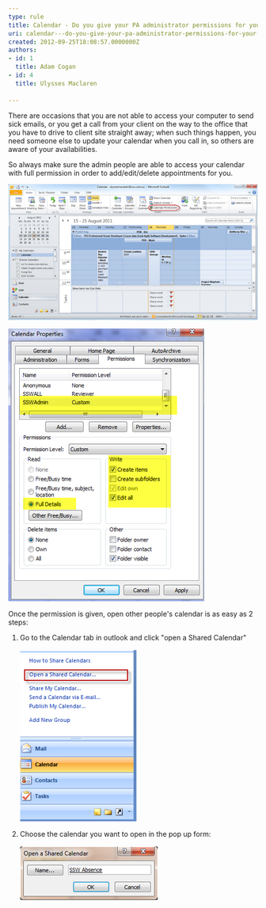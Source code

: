 ```yaml
---
type: rule
title: Calendar - Do you give your PA administrator permissions for your calendar?
uri: calendar---do-you-give-your-pa-administrator-permissions-for-your-calendar
created: 2012-09-25T18:08:57.0000000Z
authors:
- id: 1
  title: Adam Cogan
- id: 4
  title: Ulysses Maclaren

---
```


There are occasions that you are not able to access your computer to send sick emails, or you get a call from your client on the way to the office that you have to drive to client site straight away; when such things happen, you need someone else to update your calendar when you call in, so others are aware of your availabilities.
 
So always make sure the admin people are able to access your calendar with full permission in order to add/edit/delete appointments for you.

![ Click on "Calendar Permissions"](CalendarPermissions.jpg)

![ Give admins full access to your calendar](CalendarProperties.jpg)

Once the permission is given, open other people's calendar is as easy as 2 steps:

1. Go to the Calendar tab in outlook and click "open a Shared Calendar"<br>                         
![ Opening a shared calendar](OpenSharedCalendar.jpg)

2. Choose the calendar you want to open in the pop up form:<br>                       
![ Find the calendar you want<br>                        Then you can have this shared calendar shown in your Outlook.<br>](SharedCalendar.jpg)
